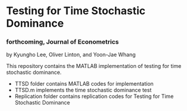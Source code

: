 # Testing for Time Stochastic Dominance
### forthcoming, Journal of Econometrics
by Kyungho Lee, Oliver Linton, and Yoon-Jae Whang

This repository contains the MATLAB implementation of testing for time stochastic dominance.

- TTSD folder contains MATLAB codes for implementation
- TTSD.m implements the time stochastic dominance test
- Replication folder contains replication codes for Testing for Time Stochastic Dominance
